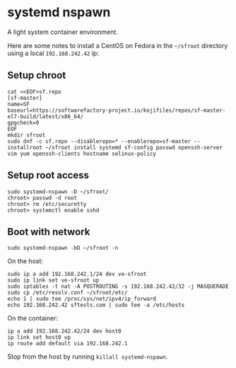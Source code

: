 # systemd nspawn

A light system container environment.

Here are some notes to install a CentOS on Fedora in the `~/sfroot` directory using a local `192.168.242.42` ip:

## Setup chroot

```
cat <<EOF>sf.repo
[sf-master]
name=SF
baseurl=https://softwarefactory-project.io/kojifiles/repos/sf-master-el7-build/latest/x86_64/
gpgcheck=0
EOF
mkdir sfroot
sudo dnf -c sf.repo --disablerepo=* --enablerepo=sf-master --installroot ~/sfroot install systemd sf-config passwd openssh-server vim yum openssh-clients hostname selinux-policy
```

## Setup root access

```
sudo systemd-nspawn -D ~/sfroot/
chroot> passwd -d root
chroot> rm /etc/securetty
chroot> systemctl enable sshd
```

## Boot with network

```
sudo systemd-nspawn -bD ~/sfroot -n
```

On the host:

```
sudo ip a add 192.168.242.1/24 dev ve-sfroot
sudo ip link set ve-sfroot up
sudo iptables -t nat -A POSTROUTING -s 192.168.242.42/32 -j MASQUERADE
sudo cp /etc/resolv.conf ~/sfroot/etc/
echo 1 | sudo tee /proc/sys/net/ipv4/ip_forward
echo 192.168.242.42 sftests.com | sudo tee -a /etc/hosts
```

On the container:

```
ip a add 192.168.242.42/24 dev host0
ip link set host0 up
ip route add default via 192.168.242.1
```

Stop from the host by running `killall systemd-nspawn`.
